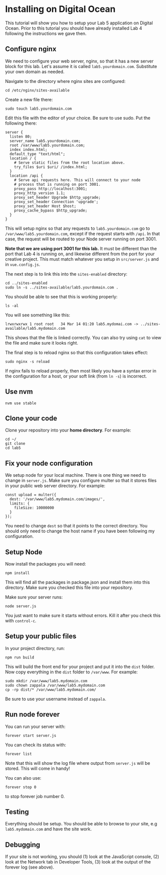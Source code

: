# Installing on Digital Ocean

This tutorial will show you how to setup your Lab 5 application on Digital
Ocean. Prior to this tutorial you should have already installed Lab 4 following
the instructions we gave then.

## Configure nginx

We need to configure your web server, nginx, so that it has a new server block for this lab. Let's assume it is called `lab5.yourdomain.com`. Substitute your own domain as needed.

Navigate to the directory where nginx sites are configured:

```
cd /etc/nginx/sites-available
```

Create a new file there:

```
sudo touch lab5.yourdomain.com
```

Edit this file with the editor of your choice. Be sure to use sudo. Put the following there:

```
server {
  listen 80;
  server_name lab5.yourdomain.com;
  root /var/www/lab5.yourdomain.com;
  index index.html;
  default_type "text/html";
  location / {
    # Serve static files from the root location above.
    try_files $uri $uri/ /index.html;
  }
  location /api {
    # Serve api requests here. This will connect to your node
    # process that is running on port 3001.
    proxy_pass http://localhost:3001;
    proxy_http_version 1.1;
    proxy_set_header Upgrade $http_upgrade;
    proxy_set_header Connection 'upgrade';
    proxy_set_header Host $host;
    proxy_cache_bypass $http_upgrade;
  }
}
```

This will setup nginx so that any requests to `lab5.yourdomain.com` go to `/var/www/lab5.yourdomain.com`, except if the request starts with `/api`. In that case, the request will be routed to your Node server running on port 3001.

**Note that we are using port 3001 for this lab.** It must be different than
the port that Lab 4 is running on, and likewise different from the port for your
creative project. This must match whatever you setup in `src/server.js` and in
`vue.config.js`.

The next step is to link this into the `sites-enabled` directory:

```
cd ../sites-enabled
sudo ln -s ../sites-available/lab5.yourdomain.com .
```

You should be able to see that this is working properly:

```
ls -al
```

You will see something like this:

```
lrwxrwxrwx 1 root root   34 Mar 14 01:20 lab5.mydomai.com -> ../sites-available/lab5.mydomain.com
```

This shows that the file is linked correctly. You can also try using `cat` to view the file and make sure it looks right.

The final step is to reload nginx so that this configuration takes effect:

```
sudo nginx -s reload
```

If nginx fails to reload properly, then most likely you have a syntax error in the configuration for a host, or your soft link (from `ln -s`) is incorrect.

## Use nvm

```
nvm use stable
```

## Clone your code

Clone your repository into your **home directory**. For example:

```
cd ~/
git clone
cd lab5
```

## Fix your node configuration

We setup node for your local machine. There is one thing we need to change in
`server.js`. Make sure you configure multer so that it stores files in your
public web server directory. For example:

```
const upload = multer({
  dest: '/var/www/lab5.mydomain.com/images/',
  limits: {
    fileSize: 10000000
  }
});
```

You need to change `dest` so that it points to the correct directory. You should
only need to change the host name if you have been following my configuration.

## Setup Node

Now install the packages you will need:

```
npm install
```

This will find all the packages in package.json and install them into this
directory. Make sure you checked this file into your repository.

Make sure your server runs:

```
node server.js
```

You just want to make sure it starts without errors. Kill it after you check
this with `control-c`.

## Setup your public files

In your project directory, run:

```
npm run build
```

This will build the front end for your project and put it into the `dist` folder.
Now copy everything in the `dist` folder to `/var/www`. For example:

```
sudo mkdir /var/www/lab5.mydomain.com
sudo chown zappala /var/www/lab5.mydomain.com
cp -rp dist/* /var/www/lab5.mydomain.com/
```

Be sure to use your username instead of `zappala`.

## Run node forever

You can run your server with:

```
forever start server.js
```

You can check its status with:

```
forever list
```

Note that this will show the log file where output from `server.js` will be stored. This will come in handy!

You can also use:

```
forever stop 0
```

to stop forever job number 0.

## Testing

Everything should be setup. You should be able to browse to your site, e.g `lab5.mydomain.com` and have the site work.

## Debugging

If your site is not working, you should (1) look at the JavaScript console, (2)
look at the Network tab in Developer Tools, (3) look at the output of the
forever log (see above).

